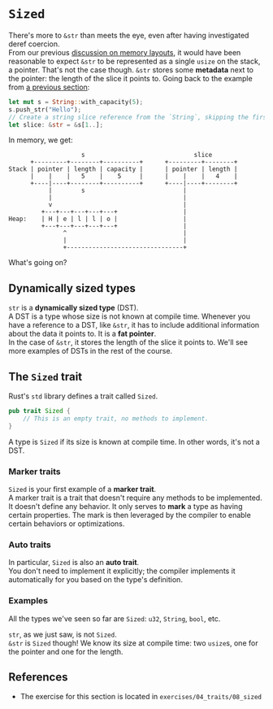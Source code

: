 # `Sized`

There's more to `&str` than meets the eye, even after having 
investigated deref coercion.  
From our previous [discussion on memory layouts](../03_ticket_v1/10_references_in_memory.md),
it would have been reasonable to expect `&str` to be represented as a single `usize` on
the stack, a pointer. That's not the case though. `&str` stores some **metadata** next 
to the pointer: the length of the slice it points to. Going back to the example from 
[a previous section](05_str_slice.md):

```rust
let mut s = String::with_capacity(5);
s.push_str("Hello");
// Create a string slice reference from the `String`, skipping the first byte.
let slice: &str = &s[1..];
```

In memory, we get:

```text
                    s                              slice
      +---------+--------+----------+      +---------+--------+
Stack | pointer | length | capacity |      | pointer | length |
      |    |    |   5    |    5     |      |    |    |   4    |
      +----|----+--------+----------+      +----|----+--------+
           |        s                           |  
           |                                    |
           v                                    | 
         +---+---+---+---+---+                  |
Heap:    | H | e | l | l | o |                  |
         +---+---+---+---+---+                  |
               ^                                |
               |                                |
               +--------------------------------+
```

What's going on?

## Dynamically sized types

`str` is a **dynamically sized type** (DST).  
A DST is a type whose size is not known at compile time. Whenever you have a 
reference to a DST, like `&str`, it has to include additional
information about the data it points to. It is a **fat pointer**.  
In the case of `&str`, it stores the length of the slice it points to. 
We'll see more examples of DSTs in the rest of the course.

## The `Sized` trait

Rust's `std` library defines a trait called `Sized`.  

```rust
pub trait Sized {
    // This is an empty trait, no methods to implement.
}
```

A type is `Sized` if its size is known at compile time. In other words, it's not a DST.

### Marker traits

`Sized` is your first example of a **marker trait**.  
A marker trait is a trait that doesn't require any methods to be implemented. It doesn't define any behavior.
It only serves to **mark** a type as having certain properties.
The mark is then leveraged by the compiler to enable certain behaviors or optimizations. 

### Auto traits

In particular, `Sized` is also an **auto trait**.  
You don't need to implement it explicitly; the compiler implements it automatically for you
based on the type's definition.

### Examples

All the types we've seen so far are `Sized`: `u32`, `String`, `bool`, etc.

`str`, as we just saw, is not `Sized`.  
`&str` is `Sized` though! We know its size at compile time: two `usize`s, one for the pointer 
and one for the length.

## References

- The exercise for this section is located in `exercises/04_traits/08_sized`
